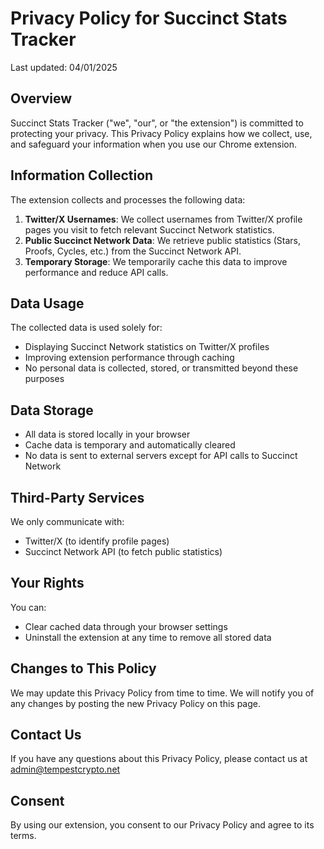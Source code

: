 # Privacy Policy for Succinct Stats Tracker

Last updated: 04/01/2025

## Overview
Succinct Stats Tracker ("we", "our", or "the extension") is committed to protecting your privacy. This Privacy Policy explains how we collect, use, and safeguard your information when you use our Chrome extension.

## Information Collection
The extension collects and processes the following data:

1. **Twitter/X Usernames**: We collect usernames from Twitter/X profile pages you visit to fetch relevant Succinct Network statistics.
2. **Public Succinct Network Data**: We retrieve public statistics (Stars, Proofs, Cycles, etc.) from the Succinct Network API.
3. **Temporary Storage**: We temporarily cache this data to improve performance and reduce API calls.

## Data Usage
The collected data is used solely for:
- Displaying Succinct Network statistics on Twitter/X profiles
- Improving extension performance through caching
- No personal data is collected, stored, or transmitted beyond these purposes

## Data Storage
- All data is stored locally in your browser
- Cache data is temporary and automatically cleared
- No data is sent to external servers except for API calls to Succinct Network

## Third-Party Services
We only communicate with:
- Twitter/X (to identify profile pages)
- Succinct Network API (to fetch public statistics)

## Your Rights
You can:
- Clear cached data through your browser settings
- Uninstall the extension at any time to remove all stored data

## Changes to This Policy
We may update this Privacy Policy from time to time. We will notify you of any changes by posting the new Privacy Policy on this page.

## Contact Us
If you have any questions about this Privacy Policy, please contact us at admin@tempestcrypto.net

## Consent
By using our extension, you consent to our Privacy Policy and agree to its terms.
